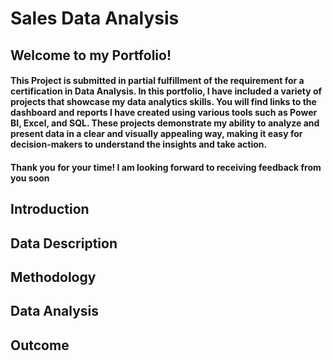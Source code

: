 # Sales Data Analysis

## Welcome to my Portfolio!

#### This Project is submitted in partial fulfillment of the requirement for a certification in Data Analysis. In this portfolio, I have included a variety of projects that showcase my data analytics skills. You will find links to the dashboard and reports I have created using various tools such as Power BI, Excel, and SQL. These projects demonstrate my ability to analyze and present data in a clear and visually appealing way, making it easy for decision-makers to understand the insights and take action.

#### Thank you for your time! I am looking forward to receiving feedback from you soon

## Introduction

## Data Description

## Methodology

## Data Analysis

## Outcome



